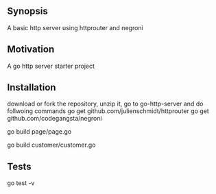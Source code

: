 ## Synopsis

A basic http server using httprouter and negroni


## Motivation

A go http server starter project

## Installation

download or fork the repository, unzip it, go to go-http-server and do follwoing commands
go get github.com/julienschmidt/httprouter
go get github.com/codegangsta/negroni

go build page/page.go

go build customer/customer.go

## Tests

go test -v

